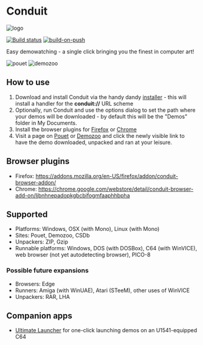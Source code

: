 # Conduit

![logo](https://user-images.githubusercontent.com/1702533/34439501-b899a1e6-ecae-11e7-832f-9957af88558b.png)

[![Build status](https://ci.appveyor.com/api/projects/status/xba3kmigbnuffrji?svg=true)](https://ci.appveyor.com/project/Gargaj/conduit)
[![build-on-push](https://github.com/Gargaj/Conduit/actions/workflows/build-on-push.yml/badge.svg)](https://github.com/Gargaj/Conduit/actions/workflows/build-on-push.yml)

Easy demowatching - a single click bringing you the finest in computer art!

![pouet](https://user-images.githubusercontent.com/1702533/34439509-c1191d60-ecae-11e7-9df5-c47767c8f7a1.png)
![demozoo](https://user-images.githubusercontent.com/1702533/34439543-0a474d68-ecaf-11e7-9ca0-3b6b5f72f2c9.png)

## How to use
1. Download and install Conduit via the handy dandy [installer](https://github.com/Gargaj/Conduit/releases) - this will install a handler for the **conduit://** URL scheme
2. Optionally, run Conduit and use the options dialog to set the path where your demos will be downloaded - by default this will be the "Demos" folder in My Documents.
3. Install the browser plugins for [Firefox](https://addons.mozilla.org/en-US/firefox/addon/conduit-browser-addon/) or [Chrome](https://chrome.google.com/webstore/detail/conduit-browser-add-on/ljbnhnepadopkgbcbifogmfaaphhbpha)
4. Visit a page on [Pouet](http://www.pouet.net/prod.php?which=65342) or [Demozoo](https://demozoo.org/productions/136150/) and click the newly visible link to have the demo downloaded, unpacked and ran at your leisure.

## Browser plugins
* Firefox: https://addons.mozilla.org/en-US/firefox/addon/conduit-browser-addon/
* Chrome: https://chrome.google.com/webstore/detail/conduit-browser-add-on/ljbnhnepadopkgbcbifogmfaaphhbpha

## Supported
* Platforms: Windows, OSX (with Mono), Linux (with Mono)
* Sites: Pouet, Demozoo, CSDb
* Unpackers: ZIP, Gzip
* Runnable platforms: Windows, DOS (with DOSBox), C64 (with WinVICE), web browser (not yet autodetecting browser), PICO-8
### Possible future expansions
* Browsers: Edge
* Runners: Amiga (with WinUAE), Atari (STeeM), other uses of WinVICE
* Unpackers: RAR, LHA

## Companion apps
* [Ultimate Launcher](https://github.com/kebby/ultimate-launcher) for one-click launching demos on an U1541-equipped C64
